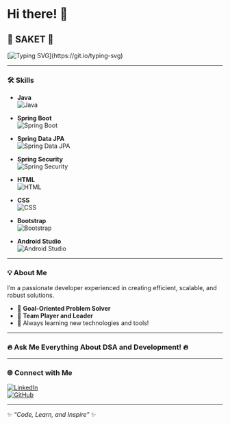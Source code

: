 # Hi there! 👋

## **🌟 SAKET 🌟**  
[![Typing SVG](https://readme-typing-svg.herokuapp.com?font=Roboto+Slab&size=35&color=F75C7E&center=true&vCenter=true&width=450&lines=Welcome+to+my+GitHub!;DSA+and+development!)](https://git.io/typing-svg)

---

### 🛠️ **Skills**

- **Java**  
  ![Java](https://img.icons8.com/color/48/000000/java-coffee-cup-logo.png)

- **Spring Boot**  
  ![Spring Boot](https://img.icons8.com/color/48/000000/spring-logo.png)

- **Spring Data JPA**  
  ![Spring Data JPA](https://img.icons8.com/external-flatart-icons-outline-flatarticons/64/000000/external-sql-coding-and-development-flatart-icons-outline-flatarticons.png)

- **Spring Security**  
  ![Spring Security](https://img.icons8.com/external-tal-revivo-shadow-tal-revivo/48/000000/external-spring-security-is-an-authentication-and-access-control-framework-logo-shadow-tal-revivo.png)

- **HTML**  
  ![HTML](https://img.icons8.com/color/48/000000/html-5--v1.png)

- **CSS**  
  ![CSS](https://img.icons8.com/color/48/000000/css3.png)

- **Bootstrap**  
  ![Bootstrap](https://img.icons8.com/color/48/000000/bootstrap.png)

- **Android Studio**  
  ![Android Studio](https://img.icons8.com/color/48/000000/android-studio--v2.png)

---

### 💡 About Me  
I’m a passionate developer experienced in creating efficient, scalable, and robust solutions.  
- 🎯 **Goal-Oriented Problem Solver**  
- 🤝 **Team Player and Leader**  
- 🌱 Always learning new technologies and tools!  

---

### **🔥 Ask Me Everything About DSA and Development! 🔥**  

---

### 🌐 Connect with Me  
[![LinkedIn](https://img.icons8.com/fluency/48/000000/linkedin.png)](https://www.linkedin.com/in/saket/)  
[![GitHub](https://img.icons8.com/ios-glyphs/48/000000/github.png)](https://github.com/saket/)  

---

✨ _“Code, Learn, and Inspire”_ ✨
